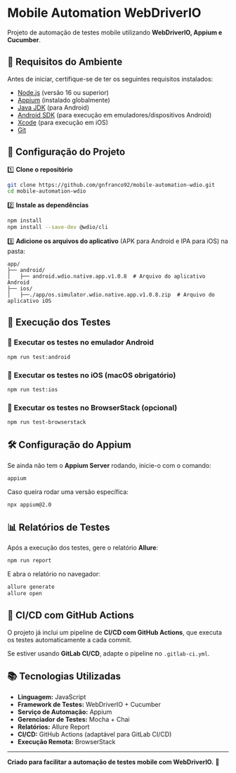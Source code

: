 # Mobile Automation WebDriverIO

Projeto de automação de testes mobile utilizando **WebDriverIO, Appium e Cucumber**.

## 📌 Requisitos do Ambiente

Antes de iniciar, certifique-se de ter os seguintes requisitos instalados:

- [Node.js](https://nodejs.org/) (versão 16 ou superior)
- [Appium](https://appium.io/) (instalado globalmente)
- [Java JDK](https://www.oracle.com/java/technologies/javase-downloads.html) (para Android)
- [Android SDK](https://developer.android.com/studio) (para execução em emuladores/dispositivos Android)
- [Xcode](https://developer.apple.com/xcode/) (para execução em iOS)
- [Git](https://git-scm.com/)

## 🚀 Configuração do Projeto

1️⃣ **Clone o repositório**

```sh
git clone https://github.com/gnfranco92/mobile-automation-wdio.git
cd mobile-automation-wdio
```

2️⃣ **Instale as dependências**

```sh
npm install
npm install --save-dev @wdio/cli
```

3️⃣ **Adicione os arquivos do aplicativo** (APK para Android e IPA para iOS) na pasta:

```
app/
├── android/
│   ├── android.wdio.native.app.v1.0.8  # Arquivo do aplicativo Android
├── ios/
│   ├──./app/os.simulator.wdio.native.app.v1.0.8.zip  # Arquivo do aplicativo iOS
```

## 📱 Execução dos Testes

### 🔹 **Executar os testes no emulador Android**
```sh
npm run test:android
```

### 🔹 **Executar os testes no iOS (macOS obrigatório)**
```sh
npm run test:ios
```

### 🔹 **Executar os testes no BrowserStack (opcional)**
```sh
npm run test-browserstack
```

## 🛠 Configuração do Appium

Se ainda não tem o **Appium Server** rodando, inicie-o com o comando:

```sh
appium
```

Caso queira rodar uma versão específica:

```sh
npx appium@2.0
```

## 📊 Relatórios de Testes

Após a execução dos testes, gere o relatório **Allure**:

```sh
npm run report
```

E abra o relatório no navegador:

```sh
allure generate
allure open
```

## 🔄 CI/CD com GitHub Actions

O projeto já inclui um pipeline de **CI/CD com GitHub Actions**, que executa os testes automaticamente a cada commit.

Se estiver usando **GitLab CI/CD**, adapte o pipeline no `.gitlab-ci.yml`.

## 📚 Tecnologias Utilizadas

- **Linguagem:** JavaScript
- **Framework de Testes:** WebDriverIO + Cucumber
- **Serviço de Automação:** Appium
- **Gerenciador de Testes:** Mocha + Chai
- **Relatórios:** Allure Report
- **CI/CD:** GitHub Actions (adaptável para GitLab CI/CD)
- **Execução Remota:** BrowserStack

---

**Criado para facilitar a automação de testes mobile com WebDriverIO.** 🚀